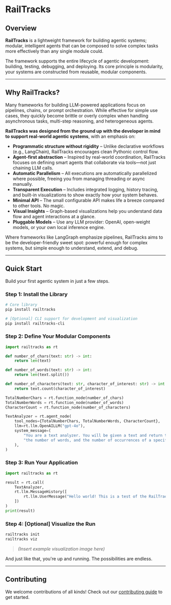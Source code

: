 # RailTracks

## Overview

**RailTracks** is a lightweight framework for building agentic systems; modular, intelligent agents that can be composed to solve complex tasks more effectively than any single module could.

The framework supports the entire lifecycle of agentic development: building, testing, debugging, and deploying. Its core principle is modularity, your systems are constructed from reusable, modular components.

---

## Why RailTracks?

Many frameworks for building LLM-powered applications focus on pipelines, chains, or prompt orchestration. While effective for simple use cases, they quickly become brittle or overly complex when handling asynchronous tasks, multi-step reasoning, and heterogeneous agents.

**RailTracks was designed from the ground up with the developer in mind to support real-world agentic systems**, with an emphasis on:

* **Programmatic structure without rigidity** – Unlike declarative workflows (e.g., LangChain), RailTracks encourages clean Pythonic control flow.
* **Agent-first abstraction** – Inspired by real-world coordination, RailTracks focuses on defining smart agents that collaborate via tools—not just chaining LLM calls.
* **Automatic Parallelism** – All executions are automatically parallelized where possible, freeing you from managing threading or async manually.
* **Transparent Execution** – Includes integrated logging, history tracing, and built-in visualizations to show exactly how your system behaves.
* **Minimal API** – The small configurable API makes life a breeze compared to other tools. No magic.
* **Visual Insights** – Graph-based visualizations help you understand data flow and agent interactions at a glance.
* **Pluggable Models** – Use any LLM provider: OpenAI, open-weight models, or your own local inference engine.

Where frameworks like LangGraph emphasize pipelines, RailTracks aims to be the developer-friendly sweet spot: powerful enough for complex systems, but simple enough to understand, extend, and debug.

---

## Quick Start

Build your first agentic system in just a few steps.

### Step 1: Install the Library

```bash
# Core library
pip install railtracks

# [Optional] CLI support for development and visualization
pip install railtracks-cli
```

### Step 2: Define Your Modular Components

```python
import railtracks as rt

def number_of_chars(text: str) -> int:
    return len(text)

def number_of_words(text: str) -> int:
    return len(text.split())

def number_of_characters(text: str, character_of_interest: str) -> int:
    return text.count(character_of_interest)

TotalNumberChars = rt.function_node(number_of_chars)
TotalNumberWords = rt.function_node(number_of_words)
CharacterCount = rt.function_node(number_of_characters)

TextAnalyzer = rt.agent_node(
    tool_nodes={TotalNumberChars, TotalNumberWords, CharacterCount},
    llm=rt.llm.OpenAILLM("gpt-4o"),
    system_message=(
        "You are a text analyzer. You will be given a text and return the number of characters, "
        "the number of words, and the number of occurrences of a specific character."
    ),
)
```

### Step 3: Run Your Application

```python
import railtracks as rt

result = rt.call(
    TextAnalyzer,
    rt.llm.MessageHistory([
        rt.llm.UserMessage("Hello world! This is a test of the RailTracks framework.")
    ])
)
print(result)
```

### Step 4: \[Optional] Visualize the Run

```bash
railtracks init
railtracks viz
```

> *(Insert example visualization image here)*

And just like that, you're up and running. The possibilities are endless.

---

## Contributing

We welcome contributions of all kinds! Check out our [contributing guide](./CONTRIBUTING.md) to get started.